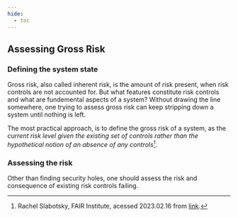 ```yaml
---
hide:
  - toc
---
```


## Assessing Gross Risk
### Defining the system state
Gross risk, also called inherent risk, is the amount of risk present, when risk controls are not accounted for. 
But what features constitute risk controls and what are fundemental aspects of a system? Without drawing the line somewhere, 
one trying to assess gross risk can keep stripping down a system until nothing is left.

The most practical approach, is to define the gross risk of a system, as the 
_current risk level given the existing set of controls rather than the hypothetical notion of an absence of any controls_[^1].
### Assessing the risk
Other than finding security holes, one should assess the risk and consequence of existing risk controls failing.



[^1]:  Rachel Slabotsky, FAIR Institute, acessed 2023.02.16 from [link](https://www.fairinstitute.org/blog/inherent-risk-vs.-residual-risk-explained-in-90-seconds).

